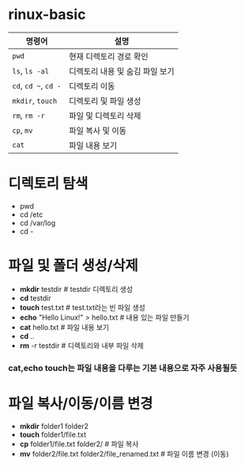 # rinux-basic

| 명령어                  | 설명                 |
| -------------------- | ------------------ |
| `pwd`                | 현재 디렉토리 경로 확인      |
| `ls`, `ls -al`       | 디렉토리 내용 및 숨김 파일 보기 |
| `cd`, `cd ~`, `cd -` | 디렉토리 이동            |
| `mkdir`, `touch`     | 디렉토리 및 파일 생성       |
| `rm`, `rm -r`        | 파일 및 디렉토리 삭제       |
| `cp`, `mv`           | 파일 복사 및 이동         |
| `cat`                | 파일 내용 보기           |


# 디렉토리 탐색
- pwd
- cd /etc
- cd /var/log
- cd -

# 파일 및 폴더 생성/삭제
- **mkdir** testdir                      # testdir 디렉토리 생성
- **cd** testdir
- **touch** test.txt                     # test.txt라는 빈 파일 생성
- **echo** "Hello Linux!" > hello.txt    # 내용 있는 파일 만들기
- **cat** hello.txt                      # 파일 내용 보기
- **cd** ..                              
- **rm** -r testdir                      # 디렉토리와 내부 파일 삭제

### cat,echo touch는 파일 내용을 다루는 기본 내용으로 자주 사용될듯    

# 파일 복사/이동/이름 변경
- **mkdir** folder1 folder2
- **touch** folder1/file.txt
- **cp** folder1/file.txt folder2/                     # 파일 복사
- **mv** folder2/file.txt folder2/file_renamed.txt     # 파일 이름 변경 (이동)
